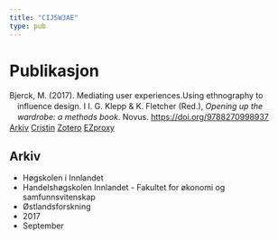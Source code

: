 ```yaml
---
title: "CIJ5W3AE"
type: pub
---
```

<h1>Publikasjon</h1>
<article id="csl-bib-container-CIJ5W3AE" class="csl-bib-container">
  <div class="csl-bib-body" style="line-height: 1.35; padding-left: 1em; text-indent:-1em;">
  <div class="csl-entry">Bjerck, M. (2017). Mediating user experiences.Using ethnography to influence design. I I. G. Klepp &amp; K. Fletcher (Red.), <i>Opening up the wardrobe: a methods book</i>. Novus. <a href="https://doi.org/9788270998937">https://doi.org/9788270998937</a></div>
</div>
  <div class="csl-bib-buttons">
    <a href="#taxonomy-article-CIJ5W3AE" class="csl-bib-button">Arkiv</a>
    <a href="https://app.cristin.no/results/show.jsf?id=1494674" alt="Cristin URL" class="csl-bib-button">Cristin</a>
    <a href="http://zotero.org/groups/5402882/items/CIJ5W3AE" alt="Zotero URL" class="csl-bib-button">Zotero</a>
    <a href="http://ezproxy.inn.no/login?url=https://doi.org/9788270998937" class="csl-bib-button">EZproxy</a>
  </div>
  <div id="csl-bib-meta-container-CIJ5W3AE"></div>
</article>
<div id="csl-bib-meta-CIJ5W3AE" class="csl-bib-meta">
  <article id="taxonomy-article-CIJ5W3AE" class="taxonomy-article">
    <h1>Arkiv</h1>
    <ul>
      <li>Høgskolen i Innlandet</li>
      <li>Handelshøgskolen Innlandet - Fakultet for økonomi og samfunnsvitenskap</li>
      <li>Østlandsforskning</li>
      <li>2017</li>
      <li>September</li>
    </ul>
  </article>
</div>
